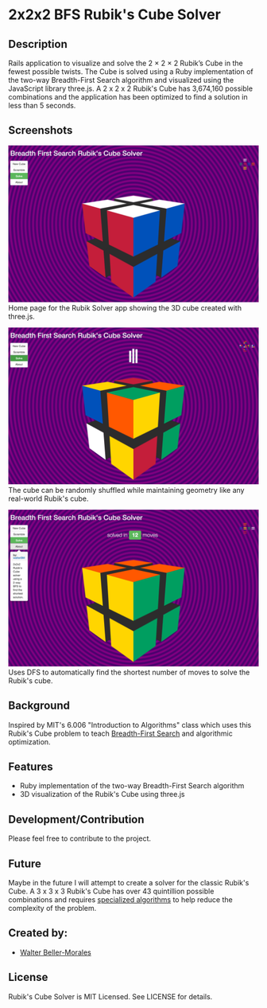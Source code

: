 # 2x2x2 BFS Rubik's Cube Solver

## Description

Rails application to visualize and solve the 2 × 2 × 2 Rubik’s Cube in the fewest possible twists. The Cube is solved using a Ruby implementation of the two-way Breadth-First Search algorithm and visualized using the JavaScript library three.js. A 2 x 2 x 2 Rubik's Cube has 3,674,160 possible combinations and the application has been optimized to find a solution in less than 5 seconds.


## Screenshots

![Rubik Solver home page](screenshots/rubiks-solver-home.png "Home page for the Rubik Solver app with the 3D cube created with three.js")
Home page for the Rubik Solver app showing the 3D cube created with three.js.

![Rubik Solver shuffled](screenshots/rubik-solver-shuffled.png "The cube can be randomly shuffled while maintaining geometry like any real-world Rubik's cube.")
The cube can be randomly shuffled while maintaining geometry like any real-world Rubik's cube.

![Rubik Solver solved](screenshots/rubik-solver-solved.png "Uses DFS to automatically find the shortest number of moves to solve the Rubik's cube.")
Uses DFS to automatically find the shortest number of moves to solve the Rubik's cube.

## Background

Inspired by MIT's 6.006 "Introduction to Algorithms" class which uses this Rubik's Cube problem to teach [Breadth-First Search](https://www.youtube.com/watch?v=s-CYnVz-uh4) and algorithmic optimization. 

## Features

+ Ruby implementation of the two-way Breadth-First Search algorithm
+ 3D visualization of the Rubik's Cube using three.js

## Development/Contribution

Please feel free to contribute to the project. 

## Future

Maybe in the future I will attempt to create a solver for the classic Rubik's Cube. A 3 x 3 x 3 Rubik's Cube has over 43 quintillion possible combinations and requires [specialized algorithms](https://www.cs.princeton.edu/courses/archive/fall06/cos402/papers/korfrubik.pdf) to help reduce the complexity of the problem. 

## Created by:

- [Walter Beller-Morales](https://github.com/walterbm)

## License

Rubik's Cube Solver is MIT Licensed. See LICENSE for details.